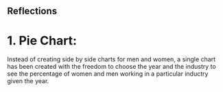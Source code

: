 ## Reflections
# 1. Pie Chart:
Instead of creating side by side charts for men and women, a single chart has been created with the freedom to choose the year and the industry to see the percentage of women and men working in a particular inductry given the year. 